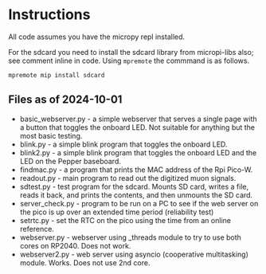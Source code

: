 # Instructions

All code assumes you have the micropy repl installed.

For the sdcard you need to install the sdcard library from micropi-libs also; see comment inline in code. Using `mpremote` the commmand is as follows.

```shell
mpremote mip install sdcard
```

## Files as of 2024-10-01

- basic_webserver.py - a simple webserver that serves a single page with a button that toggles the onboard LED. Not suitable for anything but the most basic testing.
- blink.py - a simple blink program that toggles the onboard LED.
- blink2.py - a simple blink program that toggles the onboard LED and the LED on the Pepper baseboard.
- findmac.py - a program that prints the MAC address of the Rpi Pico-W.
- readout.py - main program to read out the digitized muon signals.
- sdtest.py - test program for the sdcard. Mounts SD card, writes a file, reads it back, and prints the contents, and then unmounts the SD card.
- server_check.py - program to be run on a PC to see if the web server on the pico is up over an extended time period (reliability test)
- setrtc.py - set the RTC on the pico using the time from an online reference.
- webserver.py - webserver using _threads module to try to use both cores on RP2040. Does not work.
- webserver2.py - web server using asyncio (cooperative multitasking) module. Works. Does not use 2nd core.
